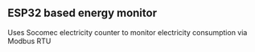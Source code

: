 ## ESP32 based energy monitor

Uses Socomec electricity counter to monitor electricity consumption via Modbus RTU
